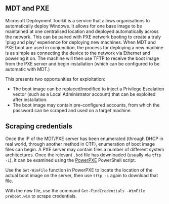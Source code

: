 ## MDT and PXE

Microsoft Deployment Toolkit is a service that allows organisations to automatically deploy Windows. It allows for one base image to be maintained at one centralised location and deployed automatically across the network. This can be paired with PXE network booting to create a truly 'plug and play' experience for deploying new machines. When MDT and PXE boot are used in conjunction, the process for deploying a new machine is as simple as connecting the device to the network via Ethernet and powering it on. The machine will then use TFTP to receive the boot image from the PXE server and begin installation (which can be configured to be automatic with MDT.)

This presents two opportunities for exploitation:

- The boot image can be replaced/modified to inject a Privilege Escalation vector (such as a Local Administrator account) that can be exploited after installation.
- The boot image may contain pre-configured accounts, from which the password can be scraped and used on a target machine.

## Scraping credentials

Once the IP of the MDT/PXE server has been enumerated (through DHCP in real world, through another method in CTF), enumeration of boot image files can begin. A PXE server may contain files a number of different system architectures. Once the relevant `.bcd` file has downloaded (usually via `tftp -i`), it can be examined using the [PowerPXE](https://github.com/wavestone-cdt/powerpxe) PowerShell script.

Use the `Get-WimFile` function in PowerPXE to locate the location of the actual boot image on the server, then use `tftp -i` again to download that file.

With the new file, use the command `Get-FindCredentials -WimFile preboot.wim` to scrape credentials.